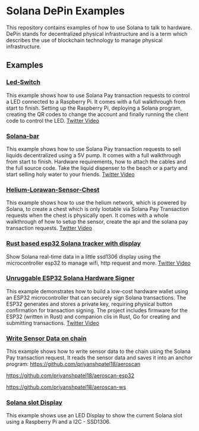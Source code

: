 # Solana DePin Examples

This repository contains examples of how to use Solana to talk to hardware.
DePin stands for decentralized physical infrastructure and is a term which describes the use of blockchain technology to manage physical infrastructure.

## Examples

### [Led-Switch](./led-switch/README.md)

This example shows how to use Solana Pay transaction requests to control a LED connected to a Raspberry Pi.
It comes with a full walkthrough from start to finish. Setting up the Raspberry Pi, deploying a Solana program, creating the QR codes to change the account and finally running the client code to control the LED.
[Twitter Video](https://twitter.com/solana_devs/status/1691563319457403301)

### [Solana-bar](./solana-bar/README.md)

This example shows how to use Solana Pay transaction requests to sell liquids decentralized using a 5V pump.
It comes with a full walkthrough from start to finish. Hardware requirements, how to attach the cables and the full source code.
Take the liquid dispenser to the beach or a party and start selling holy water to your friends.
[Twitter Video](https://twitter.com/solana_devs/status/1697023233789145421)

### [Helium-Lorawan-Sensor-Chest](./helium-lorawan-chest/README.md)

This example shows how to use the helium network, which is powered by Solana, to create a chest which is only lootable via Solana Pay Transaction requests when the chest is physically open.
It comes with a whole walkthrough of how to setup the sensor, create the api and the solana pay transaction requests.
[Twitter Video](https://x.com/solana_devs/status/1707043184373637411)

### [Rust based esp32 Solana tracker with display](https://github.com/Mantistc/esp32-ssd1306-solana)

Show Solana real-time data in a little ssd1306 display using the microcontroller esp32 to manage wifi, http request and more.
[Twitter Video](https://x.com/lich01_/status/1899208452167102621)

### [Unruggable ESP32 Solana Hardware Signer](https://github.com/hogyzen12/unruggable-rust-esp32)

This example demonstrates how to build a low-cost hardware wallet using an ESP32 microcontroller that can securely sign Solana transactions. The ESP32 generates and stores a private key, requiring physical button confirmation for transaction signing. The project includes firmware for the ESP32 (written in Rust) and companion clis in Rust, Go for creating and submitting transactions.
[Twitter Video](https://x.com/bill_papas_12/status/1903308186498596979)

### [Write Sensor Data on chain](https://x.com/priyansh_ptl18/status/1903940356070424825)

This example shows how to write sensor data to the chain using the Solana Pay transaction request. It reads the sensor data and saves it into an anchor program:
https://github.com/priyanshpatel18/aeroscan

https://github.com/priyanshpatel18/aeroscan-esp32

https://github.com/priyanshpatel18/aeroscan-ws

### [Solana slot Display]()

This example shows use an LED Display to show the current Solana slot using a Raspberry Pi and a I2C - SSD1306.
